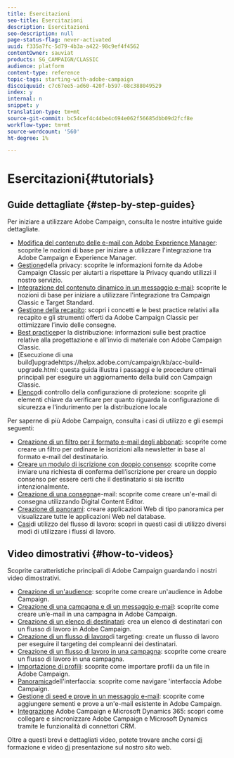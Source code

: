 ```yaml
---
title: Esercitazioni
seo-title: Esercitazioni
description: Esercitazioni
seo-description: null
page-status-flag: never-activated
uuid: f335a7fc-5d79-4b3a-a422-98c9ef4f4562
contentOwner: sauviat
products: SG_CAMPAIGN/CLASSIC
audience: platform
content-type: reference
topic-tags: starting-with-adobe-campaign
discoiquuid: c7c67ee5-ad60-420f-b597-08c388049529
index: y
internal: n
snippet: y
translation-type: tm+mt
source-git-commit: bc54cef4c44be4c694e062f56685dbb09d2fcf8e
workflow-type: tm+mt
source-wordcount: '560'
ht-degree: 1%

---
```



# Esercitazioni{#tutorials}

## Guide dettagliate {#step-by-step-guides}

Per iniziare a utilizzare  Adobe Campaign, consulta le nostre intuitive guide dettagliate.

* [Modifica del contenuto delle e-mail con Adobe Experience Manager](https://helpx.adobe.com/campaign/kb/acc-aem.html): scoprite le nozioni di base per iniziare a utilizzare l&#39;integrazione tra  Adobe Campaign e  Experience Manager.
* [Gestione](https://helpx.adobe.com/campaign/kb/acc-privacy.html)della privacy: scoprite le informazioni fornite da Adobe Campaign Classic per aiutarti a rispettare la Privacy quando utilizzi il nostro servizio.
* [Integrazione del contenuto dinamico in un messaggio e-mail](https://docs.adobe.com/content/help/en/campaign-classic/using/integrating-with-adobe-experience-cloud/adobe-target/inserting-a-dynamic-image.html): scoprite le nozioni di base per iniziare a utilizzare l&#39;integrazione tra Campaign Classic e Target Standard.
* [Gestione della recapito](../../delivery/using/deliverability-key-points.md): scopri i concetti e le best practice relativi alla recapito e gli strumenti offerti da Adobe Campaign Classic per ottimizzare l’invio delle consegne.
* [Best practice](../../delivery/using/delivery-best-practices.md)per la distribuzione: informazioni sulle best practice relative alla progettazione e all&#39;invio di materiale con Adobe Campaign Classic.
* [Esecuzione di una build]upgradehttps://helpx.adobe.com/campaign/kb/acc-build-upgrade.html: questa guida illustra i passaggi e le procedure ottimali principali per eseguire un aggiornamento della build con Campaign Classic.
* [Elenco](https://helpx.adobe.com/campaign/kb/acc-security.html)di controllo della configurazione di protezione: scoprite gli elementi chiave da verificare per quanto riguarda la configurazione di sicurezza e l&#39;indurimento per la distribuzione locale

Per saperne di più  Adobe Campaign, consulta i casi di utilizzo e gli esempi seguenti:

* [Creazione di un filtro per il formato e-mail degli abbonati](../../platform/using/use-case.md#creating-a-filter-on-the-email-format-of-subscribers): scoprite come creare un filtro per ordinare le iscrizioni alla newsletter in base al formato e-mail del destinatario.
* [Creare un modulo di iscrizione con doppio consenso](../../web/using/use-cases--web-forms.md#create-a-subscription--form-with-double-opt-in): scoprite come inviare una richiesta di conferma dell’iscrizione per creare un doppio consenso per essere certi che il destinatario si sia iscritto intenzionalmente.
* [Creazione di una consegna](../../web/using/use-case--creating-an-email-delivery.md)e-mail: scoprite come creare un&#39;e-mail di consegna utilizzando Digital Content Editor.
* [Creazione di panorami](../../web/using/use-cases--creating-overviews.md): creare applicazioni Web di tipo panoramica per visualizzare tutte le applicazioni Web nel database.
* [Casi](../../workflow/using/about-workflow-use-cases.md)di utilizzo del flusso di lavoro: scopri in questi casi di utilizzo diversi modi di utilizzare i flussi di lavoro.

## Video dimostrativi {#how-to-videos}

Scoprite  caratteristiche principali di Adobe Campaign guardando i nostri video dimostrativi.

* [Creazione di un&#39;audience](https://docs.adobe.com/content/help/en/campaign-learn/campaign-classic-tutorials/getting-started/creating-a-list-of-recipients.html): scoprite come creare un&#39;audience in  Adobe Campaign.
* [Creazione di una campagna e di un messaggio e-mail](https://docs.adobe.com/content/help/en/campaign-learn/campaign-classic-tutorials/getting-started/creating-a-campaign-and-an-email.html): scoprite come creare un’e-mail in una campagna in  Adobe Campaign.
* [Creazione di un elenco di destinatari](https://docs.adobe.com/content/help/en/campaign-learn/campaign-classic-tutorials/getting-started/creating-a-list-of-recipients.html): crea un elenco di destinatari con un flusso di lavoro in  Adobe Campaign.
* [Creazione di un flusso di lavoro](https://docs.adobe.com/content/help/en/campaign-learn/campaign-classic-tutorials/getting-started/creating-a-targeting-workflow.html)di targeting: create un flusso di lavoro per eseguire il targeting dei compleanni dei destinatari.
* [Creazione di un flusso di lavoro in una campagna](https://docs.adobe.com/content/help/en/campaign-learn/campaign-classic-tutorials/getting-started/creating-a-workflow.html): scoprite come creare un flusso di lavoro in una campagna.
* [Importazione di profili](https://docs.adobe.com/content/help/en/campaign-learn/campaign-classic-tutorials/getting-started/importing-profiles.html): scoprite come importare profili da un file in  Adobe Campaign.
* [Panoramica](https://docs.adobe.com/content/help/en/campaign-learn/campaign-classic-tutorials/getting-started/interface-overview.html)dell&#39;interfaccia: scoprite come navigare &#39;interfaccia Adobe Campaign.
* [Gestione di seed e prove in un messaggio e-mail](https://docs.adobe.com/content/help/en/campaign-learn/campaign-classic-tutorials/getting-started/managing-seed-and-proofs.html): scoprite come aggiungere sementi e prove a un&#39;e-mail esistente in  Adobe Campaign.
* [Integrazione](https://docs.adobe.com/content/help/en/campaign-learn/campaign-classic-tutorials/integrating/dynamics365-integration.html) Adobe Campaign e Microsoft Dynamics 365: scopri come collegare e sincronizzare  Adobe Campaign e Microsoft Dynamics tramite le funzionalità di connettori CRM.

Oltre a questi brevi e dettagliati video, potete trovare anche corsi [di](https://learning.adobe.com/catalog.html) formazione e video [di](https://www.adobe.com/training/video.html) presentazione sul nostro sito web.
